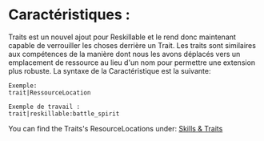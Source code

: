 # Caractéristiques :

Traits est un nouvel ajout pour Reskillable et le rend donc maintenant capable de verrouiller les choses derrière un Trait. Les traits sont similaires aux compétences de la manière dont nous les avons déplacés vers un emplacement de ressource au lieu d'un nom pour permettre une extension plus robuste. La syntaxe de la Caractéristique est la suivante:

    Exemple:
    trait|RessourceLocation
    
    Exemple de travail :
    trait|reskillable:battle_spirit
    

You can find the Traits's ResourceLocations under: [Skills & Traits](/Mods/CompatSkills/Requirements/Skills_Traits/)